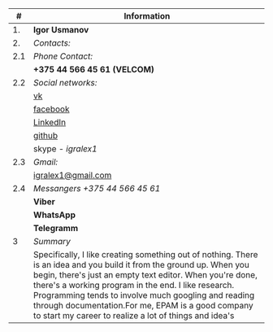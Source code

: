 |#| Information|
|------- | --------------------------------------------------------------------------------------- |
|1. | **Igor Usmanov**                 |
|2. | *Contacts:*                     | 
|2.1| *Phone Contact:*               |
|   | **+375 44 566 45 61 (VELCOM)**   | 
|2.2| *Social networks:*             |
|   |[vk](https://vk.com/igralex1)|
|   |[facebook](https://www.facebook.com/igralex1)|
|   |[LinkedIn](https://www.linkedin.com/in/igor-usmanov-5ab737114/)|
|   |[github](https://github.com/igralex1)|
|   |skype - *igralex1*|
|2.3| *Gmail:* |
|   |[igralex1@gmail.com](igralex1@gmail.com)|
|2.4|*Messangers +375 44 566 45 61*|
|   |**Viber**|
|   |**WhatsApp**|
|   |**Telegramm**|
|3  |*Summary*|
|   |Specifically, I like creating something out of nothing. There is an idea and you build it from the ground up. When you begin, there's just an empty text editor. When you're done, there's a working program in the end. I like research. Programming tends to involve much googling and reading through documentation.For me, EPAM is a good company to start my career to realize a lot of things and  idea's|
